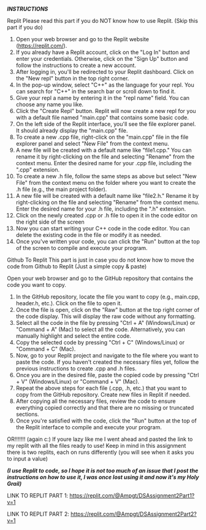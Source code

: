 *******INSTRUCTIONS*******

Replit
  Please read this part if you do NOT know how to use Replit. (Skip this part if you do)
  
  1. Open your web browser and go to the Replit website (https://replit.com/).
  2. If you already have a Replit account, click on the "Log In" button and enter your credentials. Otherwise, click on the "Sign Up" button and follow the instructions to create a new account.
  3. After logging in, you'll be redirected to your Replit dashboard. Click on the "New repl" button in the top right corner.
  4. In the pop-up window, select "C++" as the language for your repl. You can search for "C++" in the search bar or scroll down to find it.
  5. Give your repl a name by entering it in the "repl name" field. You can choose any name you like.
  6. Click the "Create Repl" button. Replit will now create a new repl for you with a default file named "main.cpp" that contains some basic code.
  7. On the left side of the Replit interface, you'll see the file explorer panel. It should already display the "main.cpp" file.
  8. To create a new .cpp file, right-click on the "main.cpp" file in the file explorer panel and select "New File" from the context menu.
  9. A new file will be created with a default name like "file1.cpp." You can rename it by right-clicking on the file and selecting "Rename" from the context menu. Enter the desired name for your .cpp file, including the   ".cpp" extension.
  10. To create a new .h file, follow the same steps as above but select "New File" from the context menu on the folder where you want to create the .h file (e.g., the main project folder).
  11. A new file will be created with a default name like "file2.h." Rename it by right-clicking on the file and selecting "Rename" from the context menu. Enter the desired name for your .h file, including the ".h" extension.
  12. Click on the newly created .cpp or .h file to open it in the code editor on the right side of the screen
  13. Now you can start writing your C++ code in the code editor. You can delete the existing code in the file or modify it as needed.
  14. Once you've written your code, you can click the "Run" button at the top of the screen to compile and execute your program.
 
Github To Replit 
  This part is just in case you do not know how to move the code from Github to Replit (Just a simple copy & paste)
  
  Open your web browser and go to the GitHub repository that contains the code you want to copy.
  
  1. In the GitHub repository, locate the file you want to copy (e.g., main.cpp, header.h, etc.). Click on the file to open it.
  2. Once the file is open, click on the "Raw" button at the top right corner of the code display. This will display the raw code without any formatting.
  3. Select all the code in the file by pressing "Ctrl + A" (Windows/Linux) or "Command + A" (Mac) to select all the code. Alternatively, you can manually highlight and select the entire code.
  4. Copy the selected code by pressing "Ctrl + C" (Windows/Linux) or "Command + C" (Mac).
  5. Now, go to your Replit project and navigate to the file where you want to paste the code. If you haven't created the necessary files yet, follow the previous instructions to create .cpp and .h files.
  6. Once you are in the desired file, paste the copied code by pressing "Ctrl + V" (Windows/Linux) or "Command + V" (Mac).
  7. Repeat the above steps for each file (.cpp, .h, etc.) that you want to copy from the GitHub repository. Create new files in Replit if needed.
  8. After copying all the necessary files, review the code to ensure everything copied correctly and that there are no missing or truncated sections.
  9. Once you're satisfied with the code, click the "Run" button at the top of the Replit interface to compile and execute your program.

OR!!!!!!! (again c:)
  If youre lazy like me I went ahead and pasted the link to my replit with all the files ready to use! Keep in mind in this assignment there is two replits, each on runs differently (you will see when it asks you to input a value)
  
  ***(I use Replit to code, so I hope it is not too much of an issue that I post the instructions on how to use it, I was once lost using it and now it's my Holy Grail)***

LINK TO REPLIT PART 1: https://replit.com/@Ampgt/DSAssignment2Part1?v=1

LINK TO REPLIT PART 2: https://replit.com/@Ampgt/DSAssignment2Part2?v=1
